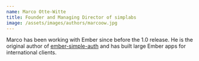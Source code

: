 ```yaml
---
name: Marco Otte-Witte
title: Founder and Managing Director of simplabs
image: /assets/images/authors/marcoow.jpg
---
```


Marco has been working with Ember since before the 1.0 release. He is the
original author of [ember-simple-auth](https://ember-simple-auth.com) and has
built large Ember apps for international clients.
